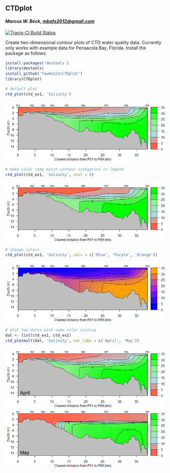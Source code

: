 
## CTDplot

#### *Marcus W. Beck, mbafs2012@gmail.com*

[![Travis-CI Build Status](https://travis-ci.org/fawda123/CTDplot.svg?branch=master)](https://travis-ci.org/fawda123/CTDplot)

Create two-dimensional contour plots of CTD water quality data.  Currently only works with example data for Pensacola Bay, Florida. Install the package as follows:


```r
install.packages('devtools')
library(devtools)
install_github('fawda123/CTDplot')
library(CTDplot)
```



```r
# default plot
ctd_plot(ctd_ex1, 'Salinity')
```

![](README_files/figure-html/unnamed-chunk-3-1.png) 

```r
# make color ramp match contour categories in legend
ctd_plot(ctd_ex1, 'Salinity', ncol = 8)
```

![](README_files/figure-html/unnamed-chunk-3-2.png) 

```r
# change colors
ctd_plot(ctd_ex1, 'Salinity', cols = c('Blue', 'Purple', 'Orange'))
```

![](README_files/figure-html/unnamed-chunk-3-3.png) 

```r
# plot two dates with same color scaling
dat <- list(ctd_ex1, ctd_ex2)
ctd_plotmult(dat, 'Salinity', var_labs = c('April', 'May'))
```

![](README_files/figure-html/unnamed-chunk-4-1.png) 

